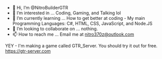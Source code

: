 - 👋 Hi, I’m @NitroBuilderGTR
- 👀 I’m interested in ... Coding, Gaming, and Talking lol
- 🌱 I’m currently learning ... How to get better at coding - My main Programming Languages: C#, HTML, CSS, JavaScript, and Node.JS
- 💞️ I’m looking to collaborate on ... nothing.
- 📫 How to reach me ... Email me at nitro370z@outlook.com


YEY - I'm making a game called GTR_Server. You should try it out for free. https://gtr-server.com

<!---
NitroBuilderGTR/NitroBuilderGTR is a ✨ special ✨ repository because its `README.md` (this file) appears on your GitHub profile.
You can click the Preview link to take a look at your changes.
--->
